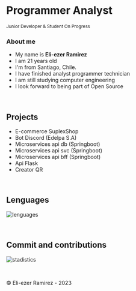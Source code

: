 <h1>Programmer Analyst</h1>
<sub> Junior Developer & Student On Progress</sub>



<h3>About me</h3>
<ul> 
    <li>My name is <strong>Eli-ezer Ramirez</strong></li> 
    <li>I am 21 years old</li>
    <li>I'm from Santiago, Chile.</li>
    <li>I have finished analyst programmer technician</li>
    <li>I am still studying computer engineering</li>
    <li>I look forward to being part of Open Source</li>     
</ul>


</br>

## Projects
<ul>
    <li>E-commerce SuplexShop</li>
    <li>Bot Discord (Edelpa S.A)</li>
    <li>Microservices api db (Springboot)</li>
    <li>Microservices api svc (Springboot)</li>
    <li>Microservices api bff (Springboot)</li>
    <li>Api Flask</li>
    <li>Creator QR</li>
</ul>

</br>

## Lenguages

![lenguages](http://github-profile-summary-cards.vercel.app/api/cards/most-commit-language?username=EliezerRamirezRuiz&theme=github_dark)

</br>

## Commit and contributions

![stadistics](http://github-profile-summary-cards.vercel.app/api/cards/profile-details?username=EliezerRamirezRuiz&theme=github_dark)


</br>

©️ Eli-ezer Ramirez - 2023

